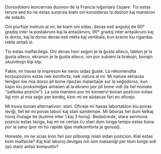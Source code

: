 Dorsodoloro koncernas duonon de la Francia loĝantaro ĉiujare. Tio estas terura sed tio ne estas surpriza kiam oni konsideras la daŭron kaj manieron de sidado.

Oni plurfoje instruis al mi, ke kiam oni sidas, devas esti anguloj de 90° gradoj inter la postakruro kaj la antaŭkruro, 90° gradoj inter antaŭkruro kaj la dorso, kaj la dorso devas esti rekta kaj vertikala, kun kranio kiu rigardas rekte antaŭ si.

Tio estas malfacilega. Oni devas havi seĝon je la ĝusta alteco, tablon je la ĝusta alteco, ekranon je la ĝusta alteco, ion por subteni la brakojn, bonajn okulvitrojn ktp ktp.

Fakte, mi havas la impreson ke neniu sidas ĝuste. La rekomendita korpopozicio estas nek komforta, nek natura al mi. Mi nature ekhavas teniĝon kie mia dorso pli bone ripozas malantaŭe sur la seĝodorso, kun kapo kiu proksimiĝas antaŭen al la ekrano por pli bone vidi (la tiel nomata "salikoka pozicio"). La sola maniero por mi konservi bonan pozicion estas ligi min al mia seĝo per kordoj, kion mi ne aŭdacas fari en oficejo.

Mi trovis bonan alternativon: stari. Oficeje mi havas labortablon kiu povas leviĝi, tiel ke mi povas labori kaj stari samtempe. Mi laboras tiel dum kelkaj horoj ĉiutage tie (kutime inter 1 kaj 3 horoj). Bedaŭrinde, stara senmova pozicio estas laciga, kaj mi ne certas ĉu stari dum longa tempo estas bona por la sano (por mi tio rapide iĝas malkomforta je genuoj).

Honeste, mi ne scias kion fari por plibonigi mian sidan pozicion. Kial estas tiom malfacile? Kaj kial laboroj devigas nin iom malsaniĝi per tiom longe sidi (aŭ stari) antaŭ komputilo?
